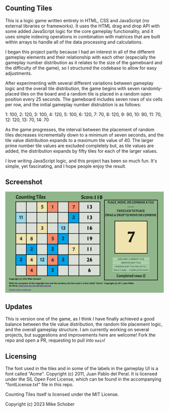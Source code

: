 
## Counting Tiles

This is a logic game written entirely in HTML, CSS and JavaScript (no external libraries or frameworks). It uses the HTML drag and drop API with some added JavaScript logic for the core gameplay functionality, and it uses simple indexing operations in combination with matrices that are built within arrays to handle all of the data processing and calculations.

I began this project partly because I had an interest in all of the different gameplay elements and their relationship with each other (especially the gameplay number distribution as it relates to the size of the gameboard and the difficulty of the game), so I structured the codebase to allow for easy adjustments.

After experimenting with several different variations between gameplay logic and the overall tile distribution, the game begins with seven randomly-placed tiles on the board and a random tile is placed in a random open position every 25 seconds. The gameboard includes seven rows of six cells per row, and the initial gameplay number distrubtion is as follows:

1: 100, 2: 120, 3: 100, 4: 120, 5: 100, 6: 120, 7: 70, 8: 120, 9: 90, 10: 90, 11: 70, 12: 120, 13: 70, 14: 70

As the game progresses, the interval between the placement of random tiles decreases incrementally down to a minimum of seven seconds, and the tile value distribution expands to a maximum tile value of 40. The larger prime number tile values are excluded completely but, as tile values are added, the distribution expands by fifty tiles for each of the larger values.

I love writing JavaScript logic, and this project has been so much fun. It's simple, yet fascinating, and I hope people enjoy the result.

## Screenshot
![output screenshot](https://github.com/MikeSchober/counting-tiles/blob/main/images/s2.png)

## Updates
This is version one of the game, as I think I have finally achieved a good balance between the tile value distribution, the random tile placement logic, and the overall gameplay structure. I am currently working on several projects, but suggestions and improvements here are welcome! Fork the repo and open a PR, requesting to pull into `main`!

## Licensing
The font used in the tiles and in some of the labels in the gameplay UI is a font called "Acme". Copyright (c) 2011, Juan Pablo del Peral. It is licensed under the SIL Open Font License, which can be found in the accompanying "fontLicense.txt" file in this repo. 

Counting Tiles itself is licensed under the MIT License.

Copyright (c) 2023 Mike Schober
